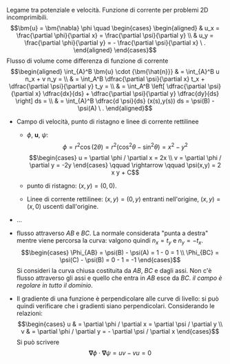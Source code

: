 
Legame tra potenziale e velocità. Funzione di corrente per problemi 2D
incomprimibili. $$\bm{u} = \bm{\nabla} \phi \quad
  \begin{cases}
  \begin{aligned}
   & u_x  =  \frac{\partial \phi}{\partial x}  = \frac{\partial \psi}{\partial y} \\
   & u_y  =  \frac{\partial \phi}{\partial y}  = - \frac{\partial \psi}{\partial x} \ .
  \end{aligned}
  \end{cases}$$ Flusso di volume come differenza di funzione di corrente
$$\begin{aligned}
  \int_{A}^B \bm{u} \cdot {\bm{\hat{n}}} & =
  \int_{A}^B u n_x + v n_y = \\
 & = \int_A^B \dfrac{\partial \psi}{\partial x} t_x +
              \dfrac{\partial \psi}{\partial y} t_y = \\
 & = \int_A^B \left[ \dfrac{\partial \psi}{\partial x} \dfrac{dx}{ds} +
              \dfrac{\partial \psi}{\partial y} \dfrac{dy}{ds} \right] ds = \\
 & = \int_{A}^B \dfrac{d \psi}{ds} (x(s),y(s)) ds = \psi(B) - \psi(A) \ .
 \end{aligned}$$

-   Campo di velocità, punto di ristagno e linee di corrente rettilinee

    -   $\phi$, $\bm{u}$, $\psi$:
        $$\phi = r^2 \cos(2\theta) = r^2 ( \cos^2 \theta - \sin^2 \theta) = 
                x^2 - y^2$$ $$\begin{cases}
              u = \partial \phi / \partial x = 2x \\
              v = \partial \phi / \partial y = -2y
            \end{cases} \qquad \rightarrow \qquad  \psi(x,y) = 2 x y + C$$

    -   punto di ristagno: $(x,y)=(0,0)$.

    -   Linee di corrente rettilinee: $(x,y) = (0,y)$ entranti
        nell'origine, $(x,y) = (x,0)$ uscenti dall'origine.

-   ...

-   flusso attraverso $AB$ e $BC$. La normale considerata "punta a
    destra" mentre viene percorsa la curva: valgono quindi $n_x = t_y$ e
    $n_y = -t_x$. $$\begin{cases}
         \Phi_{AB} = \psi(B) - \psi(A) = 1 - 0 = 1  \\
         \Phi_{BC} = \psi(C) - \psi(B) = 0 - 1 = -1
        \end{cases}$$ Si consideri la curva chiusa costituita da $AB$,
    $BC$ e dagli assi. Non c'è flusso attraverso gli assi e quello che
    entra in $AB$ esce da $BC$. *il campo è regolare in tutto il
    dominio*.

-   Il gradiente di una funzione è perpendicolare alle curve di livello:
    si può quindi verificare che i gradienti siano perpendicolari.
    Considerando le relazioni: $$\begin{cases}
          u & = \partial \phi / \partial x = \partial \psi / \partial y \\
          v & = \partial \phi / \partial y = - \partial \psi / \partial x
        \end{cases}$$ Si può scrivere
    $$\bm{\nabla}\phi \cdot \bm{\nabla}\psi = u v - v u = 0$$
